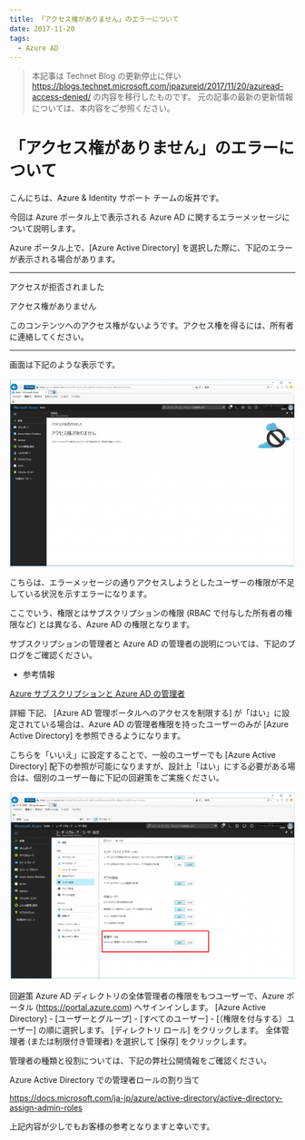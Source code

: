 ```yaml
---
title: 「アクセス権がありません」のエラーについて
date: 2017-11-20
tags:
  - Azure AD
---
```


> 本記事は Technet Blog の更新停止に伴い https://blogs.technet.microsoft.com/jpazureid/2017/11/20/azuread-access-denied/ の内容を移行したものです。
> 元の記事の最新の更新情報については、本内容をご参照ください。

# 「アクセス権がありません」のエラーについて

こんにちは、Azure & Identity サポート チームの坂井です。



今回は Azure ポータル上で表示される Azure AD に関するエラーメッセージについて説明します。

Azure ポータル上で、[Azure Active Directory] を選択した際に、下記のエラーが表示される場合があります。



---------------------

アクセスが拒否されました



アクセス権がありません



このコンテンツへのアクセス権がないようです。アクセス権を得るには、所有者に連絡してください。

---------------------



画面は下記のような表示です。

![](./azuread-access-denied/azuread-access-denied.png)

こちらは、エラーメッセージの通りアクセスしようとしたユーザーの権限が不足している状況を示すエラーになります。

ここでいう、権限とはサブスクリプションの権限 (RBAC で付与した所有者の権限など) とは異なる、Azure AD の権限となります。

サブスクリプションの管理者と Azure AD の管理者の説明については、下記のブログをご確認ください。



- 参考情報

[Azure サブスクリプションと Azure AD の管理者](./subscription-azure-ad-relationship.md)





詳細
下記、 [Azure AD 管理ポータルへのアクセスを制限する] が「はい」に設定されている場合は、Azure AD の管理者権限を持ったユーザーのみが [Azure Active Directory] を参照できるようになります。

こちらを「いいえ」に設定することで、一般のユーザーでも [Azure Active Directory] 配下の参照が可能になりますが、設計上「はい」にする必要がある場合は、個別のユーザー毎に下記の回避策をご実施ください。


![](./azuread-access-denied/azuread-portal.png)




回避策
Azure AD ディレクトリの全体管理者の権限をもつユーザーで、Azure ポータル (https://portal.azure.com) へサインインします。
[Azure Active Directory] - [ユーザーとグループ] - [すべてのユーザー] - [（権限を付与する）ユーザー] の順に選択します。
[ディレクトリ ロール] をクリックします。
全体管理者 (または制限付き管理者) を選択して [保存] をクリックします。


管理者の種類と役割については、下記の弊社公開情報をご確認ください。



Azure Active Directory での管理者ロールの割り当て

https://docs.microsoft.com/ja-jp/azure/active-directory/active-directory-assign-admin-roles




上記内容が少しでもお客様の参考となりますと幸いです。